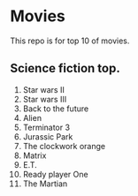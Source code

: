 # Movies

This repo is for top 10 of movies.


## Science fiction top.

1. Star wars II
2. Star wars III
3. Back to the future
4. Alien
4. Terminator 3
5. Jurassic Park
6. The clockwork orange
7. Matrix
8. E.T.
9. Ready player One
10. The Martian